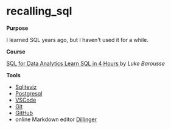 # recalling_sql 
**Purpose**

I learned SQL years ago, but I haven't used it for a while.

**Course**

[SQL for Data Analytics Learn SQL in 4 Hours ](https://www.youtube.com/watch?v=7mz73uXD9DA) by _Luke Barousse_

**Tools**
- [Sqliteviz](https://sqliteviz.com/)
- [Postgresql](https://www.postgresql.org/)
- [VSCode](https://code.visualstudio.com/)
- [Git](https://git-scm.com/)
- [GitHub](https://github.com/)
- online Markdown editor [Dillinger](https://dillinger.io/)
